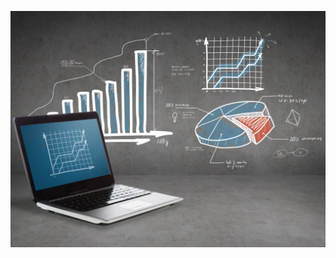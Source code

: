 <p align="center">
<img src="https://github.com/mainsurgeon/mainsurgeon/blob/main/Data-A.jpg" width="600">
</p>

